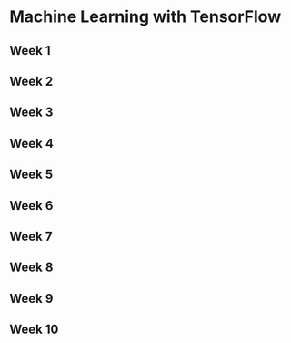 # Machine Learning with TensorFlow 
## Week 1

## Week 2

## Week 3

## Week 4

## Week 5

## Week 6

## Week 7

## Week 8

## Week 9

## Week 10